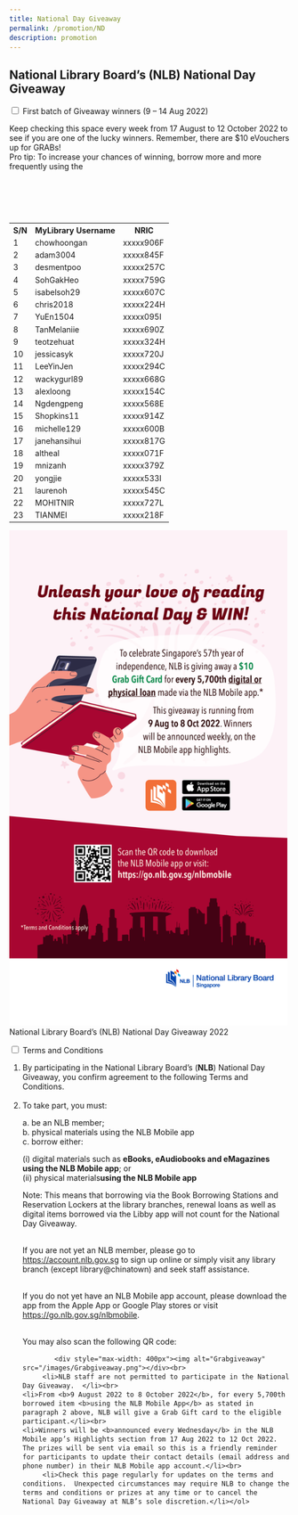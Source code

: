 ```yaml
---
title: National Day Giveaway
permalink: /promotion/ND
description: promotion
---
```

<h2>National Library Board’s (NLB) National Day Giveaway</h2>

<div class="new-accordion" id="eReads-get-started">          
<input type="checkbox" id="acc2">
        <label for="acc2">First batch of Giveaway winners (9 – 14 Aug 2022)</label>
<div class="new-accordion-content">

Keep checking this space every week from 17 August to 12 October 2022 to see if you are one of the lucky winners. Remember, there are $10 eVouchers up for GRABs! 
<br>Pro tip: To increase your chances of winning, borrow more and more frequently using the <table style="width: auto;"></table>
&nbsp; 
&nbsp;&nbsp;&nbsp; 
&nbsp;&nbsp;&nbsp; 
&nbsp;&nbsp;&nbsp; 
&nbsp; 
&nbsp; 
&nbsp; &nbsp; 
&nbsp;&nbsp;&nbsp; 
&nbsp;&nbsp;&nbsp; 
&nbsp; 
&nbsp; 
&nbsp;&nbsp;&nbsp; 
&nbsp;&nbsp;&nbsp; 
&nbsp;&nbsp;&nbsp; 
&nbsp; 
&nbsp; &nbsp; 
&nbsp;&nbsp;&nbsp; 
&nbsp;&nbsp;&nbsp; 
&nbsp; 
&nbsp; &nbsp; 
&nbsp;&nbsp;&nbsp; 
&nbsp;&nbsp;&nbsp; 
&nbsp; 
&nbsp; &nbsp; 
&nbsp;&nbsp;&nbsp; 
&nbsp;&nbsp;&nbsp; 
&nbsp; 
&nbsp; &nbsp; 
&nbsp;&nbsp;&nbsp; 
&nbsp;&nbsp;&nbsp; 
&nbsp; 
&nbsp; &nbsp; 
&nbsp;&nbsp;&nbsp; 
&nbsp;&nbsp;&nbsp; 
&nbsp; 
&nbsp; &nbsp; 
&nbsp;&nbsp;&nbsp; 
&nbsp;&nbsp;&nbsp; 
&nbsp; 
&nbsp; &nbsp; 
&nbsp;&nbsp;&nbsp; 
&nbsp;&nbsp;&nbsp; 
&nbsp; 
&nbsp; &nbsp; 
&nbsp;&nbsp;&nbsp; 
&nbsp;&nbsp;&nbsp; 
&nbsp; 
&nbsp; &nbsp; 
&nbsp;&nbsp;&nbsp; 
&nbsp;&nbsp;&nbsp; 
&nbsp; 
&nbsp; &nbsp; 
&nbsp;&nbsp;&nbsp; 
&nbsp;&nbsp;&nbsp; 
&nbsp; 
&nbsp; &nbsp; 
&nbsp;&nbsp;&nbsp; 
&nbsp;&nbsp;&nbsp; 
&nbsp; 
&nbsp; &nbsp; 
&nbsp;&nbsp;&nbsp; 
&nbsp;&nbsp;&nbsp; 
&nbsp; 
&nbsp; &nbsp; 
&nbsp;&nbsp;&nbsp; 
&nbsp;&nbsp;&nbsp; 
&nbsp; 
&nbsp; &nbsp; 
&nbsp;&nbsp;&nbsp; 
&nbsp;&nbsp;&nbsp; 
&nbsp; 
&nbsp; &nbsp; 
&nbsp;&nbsp;&nbsp; 
&nbsp;&nbsp;&nbsp; 
&nbsp; 
&nbsp; &nbsp; 
&nbsp;&nbsp;&nbsp; 
&nbsp;&nbsp;&nbsp; 
&nbsp; 
&nbsp; &nbsp; 
&nbsp;&nbsp;&nbsp; 
&nbsp;&nbsp;&nbsp; 
&nbsp; 
&nbsp; &nbsp; 
&nbsp;&nbsp;&nbsp; 
&nbsp;&nbsp;&nbsp; 
&nbsp; 
&nbsp; &nbsp; 
&nbsp;&nbsp;&nbsp; 
&nbsp;&nbsp;&nbsp; 
&nbsp; 
&nbsp; &nbsp; 
&nbsp;&nbsp;&nbsp; 
&nbsp;&nbsp;&nbsp; 
&nbsp; 
&nbsp; &nbsp; 
&nbsp;&nbsp;&nbsp; 
&nbsp;&nbsp;&nbsp; 
&nbsp; <table><tbody><tr><th>S/N</th><th>MyLibrary Username</th><th>NRIC</th></tr><tr><td>1</td><td>chowhoongan</td><td>xxxxx906F</td></tr><tr><td>2</td><td>adam3004</td><td>xxxxx845F</td></tr>
	 <tr><td>3</td><td>desmentpoo</td><td>xxxxx257C</td></tr>
	 <tr><td>4</td><td>SohGakHeo</td><td>xxxxx759G</td></tr>
	 <tr><td>5</td><td>isabelsoh29</td><td>xxxxx607C</td></tr>
	 <tr><td>6</td><td>chris2018</td><td>xxxxx224H</td></tr>
	 <tr><td>7</td><td>YuEn1504</td><td>xxxxx095I</td></tr> <tr><td>8</td><td>TanMelaniie</td><td>xxxxx690Z</td></tr> <tr><td>9</td><td>teotzehuat</td><td>xxxxx324H</td></tr>
	 <tr><td>10</td><td>jessicasyk</td><td>xxxxx720J</td></tr>
	 <tr><td>11</td><td>LeeYinJen</td><td>xxxxx294C</td></tr>
	 <tr><td>12</td><td>wackygurl89</td><td>xxxxx668G</td></tr> <tr><td>13</td><td>alexloong</td><td>xxxxx154C</td></tr>
	 <tr><td>14</td><td>Ngdengpeng</td><td>xxxxx568E</td></tr>
	 <tr><td>15</td><td>Shopkins11</td><td>xxxxx914Z</td></tr>
	 <tr><td>16</td><td>michelle129</td><td>xxxxx600B</td></tr>
	 <tr><td>17</td><td>janehansihui</td><td>xxxxx817G</td></tr> <tr><td>18</td><td>altheal</td><td>xxxxx071F</td></tr> <tr><td>19</td><td>mnizanh</td><td>xxxxx379Z</td></tr>
	 <tr><td>20</td><td>yongjie</td><td>xxxxx533I</td></tr>
	 <tr><td>21</td><td>laurenoh</td><td>xxxxx545C</td></tr>
	 <tr><td>22</td><td>MOHITNIR</td><td>xxxxx727L</td></tr> <tr><td>23</td><td>TIANMEI</td><td>xxxxx218F</td></tr>
	</tbody></table>
	</div>

 <p>	
	</p><div style="max-width: 500px"><img alt="Grabgiveawaypic" src="/images/Grabgiveawaypic.png"></div>
	National Library Board’s (NLB) National Day Giveaway 2022<p></p>  

<div class="new-accordion" id="eReads-get-started">          
<input type="checkbox" id="acc1">
        <label for="acc1">Terms and Conditions </label>
<div class="new-accordion-content">
      	
   <ol type="1">
		 <li>By participating in the National Library Board’s (<b>NLB</b>) National Day Giveaway, you confirm agreement to the following Terms and Conditions.</li><br>
         <li>To take part, you must:</li>
									<p>a. be an NLB member;<br>
									b. physical materials using the NLB Mobile app<br>
										c. borrow either:<br></p>
										 <p>(i) digital materials such as <b>eBooks, eAudiobooks and eMagazines using the NLB Mobile app</b>; or<br>
											 (ii)  physical materials<b>using the NLB Mobile app</b></p>
									<p>Note:  This means that borrowing via the Book Borrowing Stations and Reservation Lockers at the library branches, renewal loans as well as digital items borrowed via the Libby app will not count for the National Day Giveaway.</p><br> 
										If you are not yet an NLB member, please go to  <a href="https://account.nlb.gov.sg">https://account.nlb.gov.sg</a> to sign up online or simply visit any library branch (except library@chinatown) and seek staff assistance.<p></p><br> If you do not yet have an NLB Mobile app account, please download the app from the Apple App or Google Play stores or visit <a href="https://go.nlb.gov.sg/nlbmobile"> https://go.nlb.gov.sg/nlbmobile</a>. <p></p><br>You may also scan the following QR code:
	
		 	<div style="max-width: 400px"><img alt="Grabgiveaway" src="/images/Grabgiveaway.png"></div><br>
         <li>NLB staff are not permitted to participate in the National Day Giveaway.  </li><br>
	<li>From <b>9 August 2022 to 8 October 2022</b>, for every 5,700th borrowed item <b>using the NLB Mobile App</b> as stated in paragraph 2 above, NLB will give a Grab Gift card to the eligible participant.</li><br>
	<li>Winners will be <b>announced every Wednesday</b> in the NLB Mobile app’s Highlights section from 17 Aug 2022 to 12 Oct 2022.  The prizes will be sent via email so this is a friendly reminder for participants to update their contact details (email address and phone number) in their NLB Mobile app account.</li><br>
         <li>Check this page regularly for updates on the terms and conditions.  Unexpected circumstances may require NLB to change the terms and conditions or prizes at any time or to cancel the National Day Giveaway at NLB’s sole discretion.</li></ol>

          
</div></div></div>